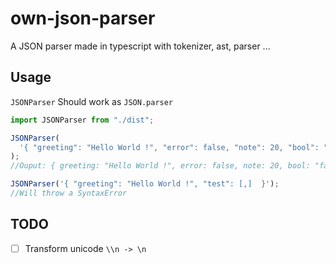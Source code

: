 # own-json-parser

A JSON parser made in typescript with tokenizer, ast, parser ...

## Usage

`JSONParser` Should work as `JSON.parser`

```js
import JSONParser from "./dist";

JSONParser(
  '{ "greeting": "Hello World !", "error": false, "note": 20, "bool": "false" }'
);
//Ouput: { greeting: "Hello World !", error: false, note: 20, bool: "false" }

JSONParser('{ "greeting": "Hello World !", "test": [,]  }');
//Will throw a SyntaxError
```

## TODO

- [ ] Transform unicode `\\n -> \n`
